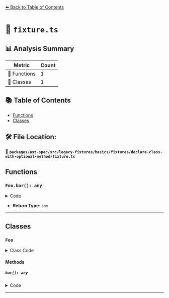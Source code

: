 [⬅️ Back to Table of Contents](../../../../../../../index.md)

# 📄 `fixture.ts`

## 📊 Analysis Summary

| Metric | Count |
|--------|-------|
| 🔧 Functions | 1 |
| 🧱 Classes | 1 |

## 📚 Table of Contents

- [Functions](#functions)
- [Classes](#classes)

## 🛠️ File Location:
📂 **`packages/ast-spec/src/legacy-fixtures/basics/fixtures/declare-class-with-optional-method/fixture.ts`**

## Functions

### `Foo.bar(): any`

<details><summary>Code</summary>

```ts
bar?(): any;
```
</details>

- **Return Type**: `any`

---

## Classes

### `Foo`

<details><summary>Class Code</summary>

```ts
declare class Foo {
  bar?(): any;
}
```
</details>

#### Methods

##### `bar(): any`

<details><summary>Code</summary>

```ts
bar?(): any;
```
</details>


---